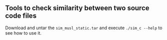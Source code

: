 ## Tools to check similarity between two source code files
Download and untar the `sim_musl_static.tar` and execute `./sim_c --help` to see how to use it.